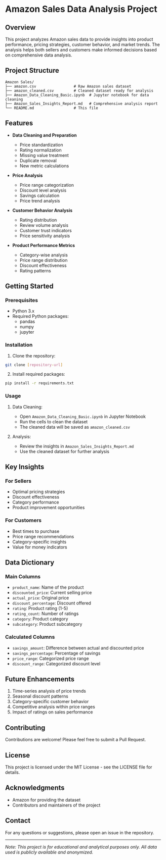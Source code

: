 # Amazon Sales Data Analysis Project

## Overview
This project analyzes Amazon sales data to provide insights into product performance, pricing strategies, customer behavior, and market trends. The analysis helps both sellers and customers make informed decisions based on comprehensive data analysis.

## Project Structure
```
Amazon Sales/
├── amazon.csv                 # Raw Amazon sales dataset
├── amazon_cleaned.csv         # Cleaned dataset ready for analysis
├── Amazon_Data_Cleaning_Basic.ipynb  # Jupyter notebook for data cleaning
├── Amazon_Sales_Insights_Report.md   # Comprehensive analysis report
└── README.md                  # This file
```

## Features
- **Data Cleaning and Preparation**
  - Price standardization
  - Rating normalization
  - Missing value treatment
  - Duplicate removal
  - New metric calculations

- **Price Analysis**
  - Price range categorization
  - Discount level analysis
  - Savings calculation
  - Price trend analysis

- **Customer Behavior Analysis**
  - Rating distribution
  - Review volume analysis
  - Customer trust indicators
  - Price sensitivity analysis

- **Product Performance Metrics**
  - Category-wise analysis
  - Price range distribution
  - Discount effectiveness
  - Rating patterns

## Getting Started

### Prerequisites
- Python 3.x
- Required Python packages:
  - pandas
  - numpy
  - jupyter

### Installation
1. Clone the repository:
```bash
git clone [repository-url]
```

2. Install required packages:
```bash
pip install -r requirements.txt
```

### Usage
1. Data Cleaning:
   - Open `Amazon_Data_Cleaning_Basic.ipynb` in Jupyter Notebook
   - Run the cells to clean the dataset
   - The cleaned data will be saved as `amazon_cleaned.csv`

2. Analysis:
   - Review the insights in `Amazon_Sales_Insights_Report.md`
   - Use the cleaned dataset for further analysis

## Key Insights

### For Sellers
- Optimal pricing strategies
- Discount effectiveness
- Category performance
- Product improvement opportunities

### For Customers
- Best times to purchase
- Price range recommendations
- Category-specific insights
- Value for money indicators

## Data Dictionary

### Main Columns
- `product_name`: Name of the product
- `discounted_price`: Current selling price
- `actual_price`: Original price
- `discount_percentage`: Discount offered
- `rating`: Product rating (1-5)
- `rating_count`: Number of ratings
- `category`: Product category
- `subcategory`: Product subcategory

### Calculated Columns
- `savings_amount`: Difference between actual and discounted price
- `savings_percentage`: Percentage of savings
- `price_range`: Categorized price range
- `discount_range`: Categorized discount level

## Future Enhancements
1. Time-series analysis of price trends
2. Seasonal discount patterns
3. Category-specific customer behavior
4. Competitive analysis within price ranges
5. Impact of ratings on sales performance

## Contributing
Contributions are welcome! Please feel free to submit a Pull Request.

## License
This project is licensed under the MIT License - see the LICENSE file for details.

## Acknowledgments
- Amazon for providing the dataset
- Contributors and maintainers of the project

## Contact
For any questions or suggestions, please open an issue in the repository.

---
*Note: This project is for educational and analytical purposes only. All data used is publicly available and anonymized.* 